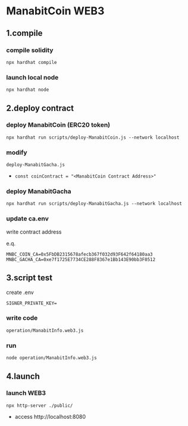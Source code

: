 # ManabitCoin WEB3

## 1.compile
### compile solidity
```shell
npx hardhat compile
```

### launch local node
```shell
npx hardhat node
```

## 2.deploy contract
### deploy ManabitCoin (ERC20 token)
```shell
npx hardhat run scripts/deploy-ManabitCoin.js --network localhost
```

### modify
`deploy-ManabitGacha.js`

- `const coinContract = "<ManabitCoin Contract Address>"`

### deploy ManabitGacha
```shell
npx hardhat run scripts/deploy-ManabitGacha.js --network localhost
```

### update ca.env
write contract address

e.q.
```
MNBC_COIN_CA=0x5FbDB2315678afecb367f032d93F642f64180aa3
MNBC_GACHA_CA=0xe7f1725E7734CE288F8367e1Bb143E90bb3F0512
```

## 3.script test
create .env

```
SIGNER_PRIVATE_KEY=
```


### write code
`operation/ManabitInfo.web3.js`

### run
`node operation/ManabitInfo.web3.js`




## 4.launch
### launch WEB3

```shell
npx http-server ./public/
```

- access http://localhost:8080
